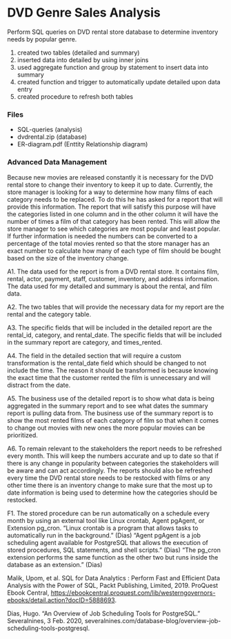 # DVD Genre Sales Analysis
Perform SQL queries on DVD rental store database to determine inventory needs by popular genre.

1. created two tables (detailed and summary)
2. inserted data into detailed by using inner joins
3. used aggregate function and group by statement to insert data into summary 
4. created function and trigger to automatically update detailed upon data entry
5. created procedure to refresh both tables

### Files
- SQL-queries (analysis)
- dvdrental.zip (database)
- ER-diagram.pdf (Enttity Relationship diagram)



### Advanced Data Management

Because new movies are released constantly it is necessary for the DVD rental store to change their inventory to keep it up to date. Currently, 
the store manager is looking for a way to determine how many films of each category needs to be replaced. To do this he has asked for a report 
that will provide this information. The report that will satisfy this purpose will have the categories listed in one column and in the other column 
it will have the number of times a film of that category has been rented. This will allow the store manager to see which categories are most 
popular and least popular. If further information is needed the numbers can be converted to a percentage of the total movies rented so that the 
store manager has an exact number to calculate how many of each type of film should be bought based on the size of the inventory change. 

A1. 
The data used for the report is from a DVD rental store. It contains film, rental, actor, payment, staff, customer, inventory, and address information.
The data used for my detailed and summary is about the rental, and film data. 

A2. 
The two tables that will provide the necessary data for my report are the rental and the category table. 

A3. 
The specific fields that will be included in the detailed report are the rental_id, category, and rental_date. The specific fields that will be included 
in the summary report are category, and times_rented. 

A4. 
The field in the detailed section that will require a custom transformation is the rental_date field which should be changed to not include the time. 
The reason it should be transformed is because knowing the exact time that the customer rented the film is unnecessary and will distract from the date. 

A5. 
The business use of the detailed report is to show what data is being aggregated in the summary report and to see what dates the summary report is 
pulling data from. The business use of the summary report is to show the most rented films of each category of film so that when it comes to change 
out movies with new ones the more popular movies can be prioritized. 

A6. 
To remain relevant to the stakeholders the report needs to be refreshed every month. This will keep the numbers accurate and up to date so that if 
there is any change in popularity between categories the stakeholders will be aware and can act accordingly. The reports should also be refreshed every 
time the DVD rental store needs to be restocked with films or any other time there is an inventory change to make sure that the most up to date 
information is being used to determine how the categories should be restocked. 

F1. 
The stored procedure can be run automatically on a schedule every month by using an external tool like Linux crontab, Agent pgAgent, or Extension pg_cron.
“Linux crontab is a program that allows tasks to automatically run in the background.” (Dias) “Agent pgAgent is a job scheduling agent available for
PostgreSQL that allows the execution of stored procedures, SQL statements, and shell scripts.” (Dias) “The pg_cron extension performs the same function as 
the other two but runs inside the database as an extension.” (Dias)

Malik, Upom, et al. SQL for Data Analytics : Perform Fast and Efficient Data Analysis with the Power 
of SQL, Packt Publishing, Limited, 2019. ProQuest Ebook Central, 
https://ebookcentral.proquest.com/lib/westerngovernors-ebooks/detail.action?docID=5888693. 

Dias, Hugo. “An Overview of Job Scheduling Tools for PostgreSQL.” Severalnines, 3 Feb. 2020, 
severalnines.com/database-blog/overview-job-scheduling-tools-postgresql.
